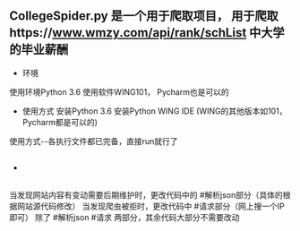 ## CollegeSpider.py 是一个用于爬取项目， 用于爬取https://www.wmzy.com/api/rank/schList 中大学的毕业薪酬

* 环境
  
使用环境Python 3.6
使用软件WING101， Pycharm也是可以的

* 使用方式
安装Python 3.6
安装Python WING IDE (WING的其他版本如101， Pycharm都是可以的)

使用方式--各执行文件都已完备，直接run就行了

* ## 

当发现网站内容有变动需要后期维护时，更改代码中的 #解析json部分（具体的根据网站源代码修改）
当发现爬虫被拒时，更改代码中 #请求部分（网上搜一个IP即可）
除了 #解析json #请求  两部分，其余代码大部分不需要改动
